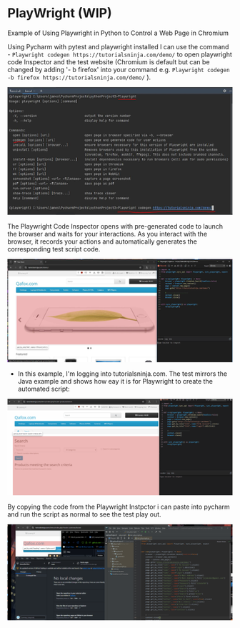 
# PlayWright (WIP)

Example of Using Playwright in Python to Control a Web Page in Chromium

Using Pycharm with pytest and playwright installed I can use the command - `Playwright codegen https://tutorialsninja.com/demo/` to open playwright code Inspector and the test website (Chromium is default but can be changed by adding '- b firefox' into your command e.g. `Playwright codegen -b firefox https://tutorialsninja.com/demo/` ).

![Screenshot_1](https://github.com/JamesDevTest/JamesDevTest/blob/main/Examples/Playwright/Capture2.JPG)

The Playwright Code Inspector opens with pre-generated code to launch the browser and waits for your interactions. As you interact with the browser, it records your actions and automatically generates the corresponding test script code.

![Screenshot_2](https://github.com/JamesDevTest/JamesDevTest/blob/main/Examples/Playwright/Capture3.JPG)

* In this example, I'm logging into tutorialsninja.com. The test mirrors the Java example and shows how eay it is for Playwright to create the automated script:

![Screenshot_2](https://github.com/JamesDevTest/JamesDevTest/blob/main/Examples/Playwright/Animation1.gif)

By copying the code from the Playwright Instpctor i can paste into pycharm and run the script as normal to see the test play out.

![Screenshot_3](https://github.com/JamesDevTest/JamesDevTest/blob/main/Examples/Playwright/Animation2.gif)

